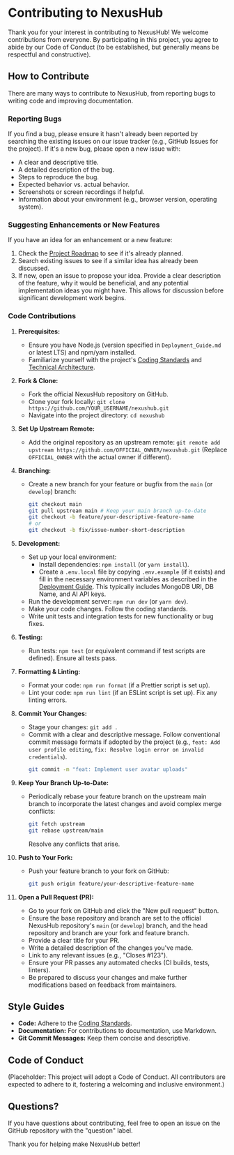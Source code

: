 # Contributing to NexusHub

Thank you for your interest in contributing to NexusHub! We welcome contributions from everyone. By participating in this project, you agree to abide by our Code of Conduct (to be established, but generally means be respectful and constructive).

## How to Contribute

There are many ways to contribute to NexusHub, from reporting bugs to writing code and improving documentation.

### Reporting Bugs
If you find a bug, please ensure it hasn't already been reported by searching the existing issues on our issue tracker (e.g., GitHub Issues for the project).
If it's a new bug, please open a new issue with:
- A clear and descriptive title.
- A detailed description of the bug.
- Steps to reproduce the bug.
- Expected behavior vs. actual behavior.
- Screenshots or screen recordings if helpful.
- Information about your environment (e.g., browser version, operating system).

### Suggesting Enhancements or New Features
If you have an idea for an enhancement or a new feature:
1.  Check the [Project Roadmap](./docs/Project_Roadmap.md) to see if it's already planned.
2.  Search existing issues to see if a similar idea has already been discussed.
3.  If new, open an issue to propose your idea. Provide a clear description of the feature, why it would be beneficial, and any potential implementation ideas you might have. This allows for discussion before significant development work begins.

### Code Contributions
1.  **Prerequisites:**
    - Ensure you have Node.js (version specified in `Deployment_Guide.md` or latest LTS) and npm/yarn installed.
    - Familiarize yourself with the project's [Coding Standards](./docs/Coding_Standards.md) and [Technical Architecture](./docs/Technical_Architecture.md).

2.  **Fork & Clone:**
    - Fork the official NexusHub repository on GitHub.
    - Clone your fork locally: `git clone https://github.com/YOUR_USERNAME/nexushub.git`
    - Navigate into the project directory: `cd nexushub`

3.  **Set Up Upstream Remote:**
    - Add the original repository as an upstream remote: `git remote add upstream https://github.com/OFFICIAL_OWNER/nexushub.git` (Replace `OFFICIAL_OWNER` with the actual owner if different).

4.  **Branching:**
    - Create a new branch for your feature or bugfix from the `main` (or `develop`) branch:
      ```bash
      git checkout main
      git pull upstream main # Keep your main branch up-to-date
      git checkout -b feature/your-descriptive-feature-name
      # or
      git checkout -b fix/issue-number-short-description
      ```

5.  **Development:**
    - Set up your local environment:
        - Install dependencies: `npm install` (or `yarn install`).
        - Create a `.env.local` file by copying `.env.example` (if it exists) and fill in the necessary environment variables as described in the [Deployment Guide](./docs/Deployment_Guide.md). This typically includes MongoDB URI, DB Name, and AI API keys.
    - Run the development server: `npm run dev` (or `yarn dev`).
    - Make your code changes. Follow the coding standards.
    - Write unit tests and integration tests for new functionality or bug fixes.

6.  **Testing:**
    - Run tests: `npm test` (or equivalent command if test scripts are defined). Ensure all tests pass.

7.  **Formatting & Linting:**
    - Format your code: `npm run format` (if a Prettier script is set up).
    - Lint your code: `npm run lint` (if an ESLint script is set up). Fix any linting errors.

8.  **Commit Your Changes:**
    - Stage your changes: `git add .`
    - Commit with a clear and descriptive message. Follow conventional commit message formats if adopted by the project (e.g., `feat: Add user profile editing`, `fix: Resolve login error on invalid credentials`).
      ```bash
      git commit -m "feat: Implement user avatar uploads"
      ```

9.  **Keep Your Branch Up-to-Date:**
    - Periodically rebase your feature branch on the upstream main branch to incorporate the latest changes and avoid complex merge conflicts:
      ```bash
      git fetch upstream
      git rebase upstream/main
      ```
      Resolve any conflicts that arise.

10. **Push to Your Fork:**
    - Push your feature branch to your fork on GitHub:
      ```bash
      git push origin feature/your-descriptive-feature-name
      ```

11. **Open a Pull Request (PR):**
    - Go to your fork on GitHub and click the "New pull request" button.
    - Ensure the base repository and branch are set to the official NexusHub repository's `main` (or `develop`) branch, and the head repository and branch are your fork and feature branch.
    - Provide a clear title for your PR.
    - Write a detailed description of the changes you've made.
    - Link to any relevant issues (e.g., "Closes #123").
    - Ensure your PR passes any automated checks (CI builds, tests, linters).
    - Be prepared to discuss your changes and make further modifications based on feedback from maintainers.

## Style Guides
- **Code:** Adhere to the [Coding Standards](./docs/Coding_Standards.md).
- **Documentation:** For contributions to documentation, use Markdown.
- **Git Commit Messages:** Keep them concise and descriptive.

## Code of Conduct
(Placeholder: This project will adopt a Code of Conduct. All contributors are expected to adhere to it, fostering a welcoming and inclusive environment.)

## Questions?
If you have questions about contributing, feel free to open an issue on the GitHub repository with the "question" label.

Thank you for helping make NexusHub better!
